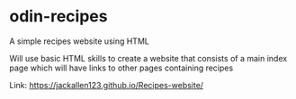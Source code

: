 # odin-recipes
A simple recipes website using HTML

Will use basic HTML skills to create a website
that consists of a main index page which will have
links to other pages containing recipes

Link: https://jackallen123.github.io/Recipes-website/
